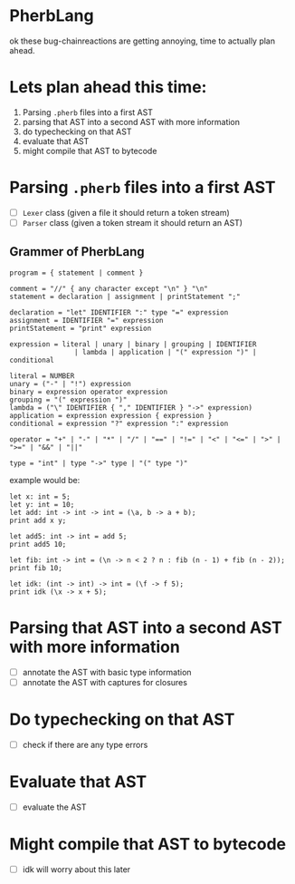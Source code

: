 # PherbLang

ok these bug-chainreactions are getting annoying, time to actually plan ahead.

# Lets plan ahead this time:
1. Parsing `.pherb` files into a first AST
2. parsing that AST into a second AST with more information
3. do typechecking on that AST
4. evaluate that AST
5. might compile that AST to bytecode

# Parsing `.pherb` files into a first AST
- [ ] `Lexer` class (given a file it should return a token stream)
- [ ] `Parser` class (given a token stream it should return an AST)

## Grammer of PherbLang
```
program = { statement | comment }
 
comment = "//" { any character except "\n" } "\n"
statement = declaration | assignment | printStatement ";"

declaration = "let" IDENTIFIER ":" type "=" expression 
assignment = IDENTIFIER "=" expression
printStatement = "print" expression

expression = literal | unary | binary | grouping | IDENTIFIER 
                | lambda | application | "(" expression ")" | conditional

literal = NUMBER
unary = ("-" | "!") expression
binary = expression operator expression
grouping = "(" expression ")"
lambda = ("\" IDENTIFIER { "," IDENTIFIER } "->" expression)
application = expression expression { expression }
conditional = expression "?" expression ":" expression

operator = "+" | "-" | "*" | "/" | "==" | "!=" | "<" | "<=" | ">" | ">=" | "&&" | "||"

type = "int" | type "->" type | "(" type ")"
```

example would be:
```
let x: int = 5;
let y: int = 10;
let add: int -> int -> int = (\a, b -> a + b);
print add x y;

let add5: int -> int = add 5;
print add5 10;

let fib: int -> int = (\n -> n < 2 ? n : fib (n - 1) + fib (n - 2));
print fib 10;

let idk: (int -> int) -> int = (\f -> f 5);
print idk (\x -> x + 5);
```

# Parsing that AST into a second AST with more information
- [ ] annotate the AST with basic type information
- [ ] annotate the AST with captures for closures

# Do typechecking on that AST
- [ ] check if there are any type errors

# Evaluate that AST
- [ ] evaluate the AST

# Might compile that AST to bytecode
- [ ] idk will worry about this later